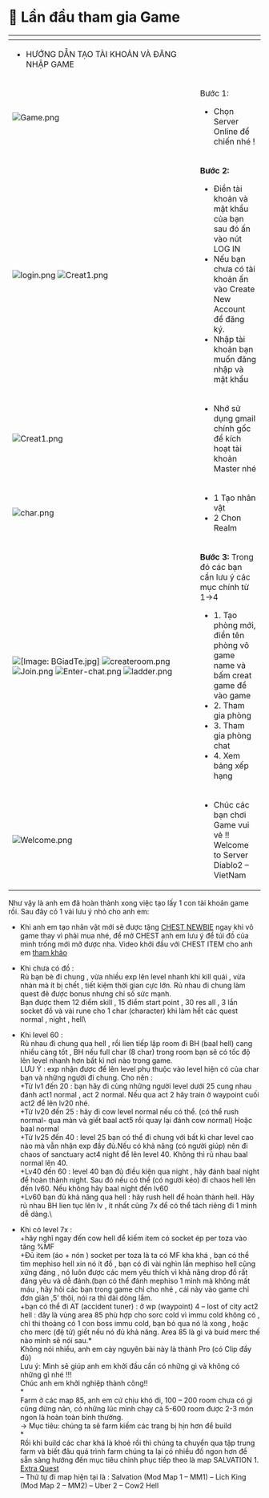 # 🔰  Lần đầu tham gia Game

<table data-header-hidden><thead><tr><th width="359"></th><th></th></tr></thead><tbody><tr><td><ul><li>HƯỚNG DẪN TẠO TÀI KHOẢN VÀ ĐĂNG NHẬP GAME</li></ul></td><td></td></tr><tr><td><img src="https://i0.wp.com/diablo2-vn.com/wp-content/uploads/2020/02/Game.png?resize=804%2C627&#x26;ssl=1" alt="Game.png"></td><td><p>Bước 1:</p><ul><li>Chọn Server Online để chiến nhé !</li></ul></td></tr><tr><td><img src="https://i1.wp.com/diablo2-vn.com/wp-content/uploads/2020/02/login.png?resize=803%2C625&#x26;ssl=1" alt="login.png"> <img src="https://i0.wp.com/diablo2-vn.com/wp-content/uploads/2020/02/Creat1.png?resize=804%2C628&#x26;ssl=1" alt="Creat1.png"></td><td><p><strong>Bước 2:</strong></p><ul><li>Điền tài khoản và mật khẩu của bạn sau đó ấn vào nút LOG IN</li><li>Nếu bạn chưa có tài khoản ấn vào Create New Account để đăng ký.</li><li>Nhập tài khoản bạn muốn đăng nhập và mật khẩu</li></ul></td></tr><tr><td><img src="https://i0.wp.com/diablo2-vn.com/wp-content/uploads/2020/02/Creat1.png?resize=804%2C628&#x26;ssl=1" alt="Creat1.png"></td><td><ul><li>Nhớ sử dụng gmail chính gốc để kích hoạt tài khoản Master nhé</li></ul></td></tr><tr><td><img src="https://i2.wp.com/diablo2-vn.com/wp-content/uploads/2020/02/char.png?resize=805%2C629&#x26;ssl=1" alt="char.png"></td><td><ul><li>1 Tạo nhân vật</li><li>2 Chon Realm</li></ul></td></tr><tr><td><img src="https://i1.wp.com/i.imgur.com/BGiadTe.jpg?w=1020" alt="[Image: BGiadTe.jpg]"> <img src="https://i2.wp.com/diablo2-vn.com/wp-content/uploads/2020/02/createroom.png?resize=803%2C625&#x26;ssl=1" alt="createroom.png"> <img src="https://i2.wp.com/diablo2-vn.com/wp-content/uploads/2020/02/Join.png?resize=802%2C629&#x26;ssl=1" alt="Join.png"> <img src="https://i2.wp.com/diablo2-vn.com/wp-content/uploads/2020/02/Enter-chat.png?resize=804%2C628&#x26;ssl=1" alt="Enter-chat.png"> <img src="https://i0.wp.com/diablo2-vn.com/wp-content/uploads/2020/02/ladder.png?resize=804%2C627&#x26;ssl=1" alt="ladder.png"></td><td><p><strong>Bước 3:</strong> Trong đó các bạn cần lưu ý các mục chính từ 1->4</p><ul><li>1. Tạo phòng mới, điền tên phòng vô game name và bấm creat game để vào game</li><li>2. Tham gia phòng</li><li>3. Tham gia phòng chat</li><li>4. Xem bảng xếp hạng</li></ul></td></tr><tr><td><img src="https://i1.wp.com/diablo2-vn.com/wp-content/uploads/2020/02/Welcome.png?resize=1006%2C826&#x26;ssl=1" alt="Welcome.png"></td><td><ul><li>Chúc các bạn chơi Game vui vẻ !! Welcome to Server Diablo2 – VietNam</li></ul></td></tr></tbody></table>

&#x20;

Như vậy là anh em đã hoàn thành xong việc tạo lấy 1 con tài khoản game rồi. Sau đây có 1 vài lưu ý nhỏ cho anh em:

* Khi anh em tạo nhân vật mới sẽ được tặng [CHEST NEWBIE](https://diablo2-vn.com/tm/vat-pham/chest-newbie-va-nhung-dieu-can-luu-y/) ngay khi vô game thay vì phải mua nhé, để mở CHEST anh em lưu ý để túi đồ của mình trống mới mở được nha. Video khởi đầu với CHEST ITEM cho anh em [tham khảo](https://www.youtube.com/playlist?list=PL6cS6t9UKFmXKR71uJ0sre1bF1-75KdUY)
* Khi chưa có đồ :\
  Rủ bạn bè đi chung , vừa nhiều exp lên level nhanh khi kill quái , vừa nhàn mà ít bị chết , tiết kiệm thời gian cực lớn. Rủ nhau đi chung làm quest đê được bonus nhưng chỉ số sức mạnh.\
  Bạn được them 12 điểm skill , 15 điểm start point , 30 res all , 3 lần socket đồ và vài rune cho 1 char (character) khi làm hết các quest normal , night , hell\

* Khi level 60 :\
  Rủ nhau đi chung qua hell , rồi lien tiếp lập room đi BH (baal hell) cang nhiều càng tốt , BH nếu full char (8 char) trong room bạn sẽ có tốc độ lên level nhanh hơn bất kì nơi nào trong game.\
  LƯU Ý : exp nhận được để lên level phụ thuộc vào level hiện có của char bạn và những người đi chung. Cho nên :\
  \+Từ lv1 đến 20 : bạn hãy đi cùng những người level dưới 25 cung nhau đánh act1 normal , act 2 normal. Nếu qua act 2 hãy train ở waypoint cuối act2 để lên lv20 nhé.\
  \+Từ lv20 đến 25 : hãy đi cow level normal nếu có thể. (có thể rush normal- qua màn và giết baal act5 rồi quay lại đánh cow normal) Hoặc baal normal\
  \+Từ lv25 đến 40 : level 25 bạn có thể đi chung với bất kì char level cao nào mà vẫn nhận exp đầy đủ.Nếu có khả năng (có người giúp) nên đi chaos of sanctuary act4 night để lên level 40. Không thì rủ nhau baal normal lên 40.\
  \+Lv40 đến 60 : level 40 bạn đủ điều kiện qua night , hãy đánh baal night để hoàn thành night. Sau đó nếu có thể (có người kéo) đi chaos hell lên đến lv60. Nếu không hãy baal night đến lv60\
  \+Lv60 bạn đủ khả năng qua hell : hãy rush hell để hoàn thành hell. Hãy rủ nhau BH lien tục lên lv , ít nhất cũng 7x để có thể tách riêng đi 1 mình dễ dàng.\

* Khi có level 7x :\
  \+hãy nghĩ ngay đến cow hell để kiếm item có socket ép per toza vào tăng %MF\
  \+Đủ item (áo + nón ) socket per toza là ta có MF kha khá , bạn có thể tìm mephiso hell xin nó ít đồ , bạn có đi vài nghìn lần mephiso hell cũng xứng đáng , nó luôn được các mem yêu thích vì khả năng drop đồ rất đáng yêu và dễ đánh.(bạn có thể đánh mephiso 1 mình mà không mất máu , hãy hỏi các bạn trong game chỉ cho nhé , cái này vào game chỉ đơn giản ,5’ thôi, nói ra thì dài dòng lắm.\
  \+bạn có thể đi AT (accident tuner) : ở wp (waypoint) 4 – lost of city act2 hell : đây là vùng area 85 phù hợp cho sorc cold vì immu cold không có , chỉ thi thoảng có 1 con boss immu cold, bạn bỏ qua nó là xong , hoặc cho merc (đệ tử) giết nếu nó đủ khả năng. Area 85 là gì và buid merc thế nào mình sẽ nói sau.\*\
  Không nói nhiều, anh em cày nguyên bài này là thành Pro (có Clip đầy đủ)\
  Lưu ý: Mình sẽ giúp anh em khởi đầu cần có những gì và không có những gì nhé !!!\
  Chúc anh em khởi nghiệp thành công!!\
  \*\
  Farm ở các map 85, anh em cứ chịu khó đi, 100 – 200 room chưa có gì cũng đừng nản, có những lúc mình chạy cả 5-600 room được 2-3 món ngon là hoàn toàn bình thường.\
  \-> Mục tiêu: chúng ta sẽ farm kiếm các trang bị hịn hơn để build\
  \*\
  Rồi khi build các char khá là khoẻ rồi thì chúng ta chuyển qua tập trung farm và biết đâu quá trình farm chúng ta lại có nhiều đồ ngon hơn để sẵn sàng hướng đến mục tiêu chinh phục tiếp theo là map SALVATION 1. [Extra Quest](https://diablo2-vn.com/tm/docs/wiki/he-thong-quest/extra-quest-nhiem-vu-mo-rong/)\
  – Thứ tự đi map hiện tại là : Salvation (Mod Map 1 – MM1) – Lich King (Mod Map 2 – MM2) – Uber 2 – Cow2 Hell
